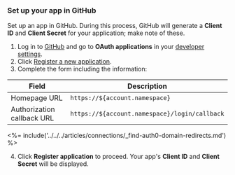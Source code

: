 ### Set up your app in GitHub

Set up an app in GitHub. During this process, GitHub will generate a **Client ID** and **Client Secret** for your application; make note of these.

1. Log in to [GitHub](https://github.com/) and go to **OAuth applications** in your [developer settings](https://github.com/settings/developers). 
2. Click [Register a new application](https://github.com/settings/applications/new).
3. Complete the form including the information:

| Field | Description |
| - | - |
| Homepage URL | `https://${account.namespace}` |
| Authorization callback URL | `https://${account.namespace}/login/callback` |

<%= include('../../../articles/connections/_find-auth0-domain-redirects.md') %>

4. Click **Register application** to proceed. Your app's **Client ID** and **Client Secret** will be displayed.